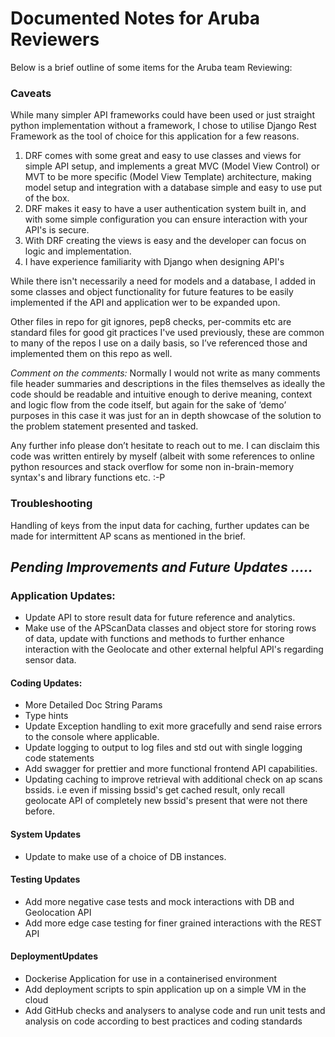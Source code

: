 # Documented Notes for Aruba Reviewers

Below is a brief outline of some items for the Aruba team Reviewing:
### Caveats
While many simpler API frameworks could have been used or just straight python
implementation without a framework, I chose to utilise Django Rest Framework as the
tool of choice for this application for a few reasons.
1. DRF comes with some great and easy to use classes and views for simple API setup,
and implements a great MVC (Model View Control) or MVT to be more specific (Model View
Template) architecture, making model setup and integration with a database simple and easy
to use put of the box.
2. DRF makes it easy to have a user authentication system built in, and with some simple
configuration you can ensure interaction with your API's is secure.
3. With DRF creating the views is easy and the developer can focus on logic and implementation.
4. I have experience familiarity with Django when designing API's

While there isn't necessarily a need for models and a database, I added in some classes and
object functionality for future features to be easily implemented if the API and application
wer to be expanded upon.

Other files in repo for git ignores, pep8 checks, per-commits etc are standard files for
good git practices I've used previously, these are common to many of the repos I use on a
daily basis, so I’ve referenced those and implemented them on this repo as well.

*Comment on the comments:* Normally I would not write as many comments file header summaries
and descriptions in the files themselves as ideally the code should be readable and intuitive
enough to derive meaning, context and logic flow from the code itself, but again for the sake
of ‘demo’ purposes in this case it was just for an in depth showcase of the solution to the
problem statement presented and tasked.

Any further info please don’t hesitate to reach out to me.
I can disclaim this code was written entirely by myself (albeit with some references to online
python resources and stack overflow for some non in-brain-memory syntax's and library
functions etc. :-P

### Troubleshooting
Handling of keys from the input data for caching, further updates can be made for intermittent
AP scans as mentioned in the brief.

## *Pending Improvements and Future Updates .....*
### Application Updates:
* Update API to store result data for future reference and analytics.
* Make use of the APScanData classes and object store for storing rows of data, update with
functions and methods to further enhance interaction with the Geolocate and other external
helpful API's regarding sensor data.

#### Coding Updates:
* More Detailed Doc String Params
* Type hints
* Update Exception handling to exit more gracefully and send raise errors to the console where applicable.
* Update logging to output to log files and std out with single logging code statements
* Add swagger for prettier and more functional frontend API capabilities.
* Updating caching to improve retrieval with additional check on ap scans bssids.
i.e even if missing bssid's get cached result, only recall geolocate API of completely new
bssid's present that were not there before.

#### System Updates
* Update to make use of a choice of DB instances.

#### Testing Updates
* Add more negative case tests and mock interactions with DB and Geolocation API
* Add more edge case testing for finer grained interactions with the REST API

#### DeploymentUpdates
* Dockerise Application for use in a containerised environment
* Add deployment scripts to spin application up on a simple VM in the cloud
* Add GitHub checks and analysers to analyse code and run unit tests and analysis on code according to best practices and coding standards
